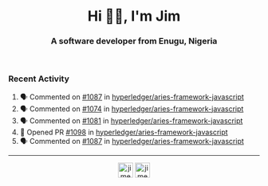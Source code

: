 <h1 align="center">Hi 👋🏾, I'm Jim</h1>
<h3 align="center">A software developer from Enugu, Nigeria</h3>
<br/>
<!-- https://github.com/rahuldkjain/github-profile-readme-generator --!>

<!--  <p align="left"><img src="https://github-readme-stats.vercel.app/api?username=rapaktech&show_icons=true&count_private=true&" alt="rapaktech" /></p> --!>

<!--
Github language stats
<p align="left"><img src="https://github-readme-stats.vercel.app/api/top-langs/?username=rapaktech&layout=compact" alt="rapaktech" /><p>
-->

<!-- Codestats language stats -->
<!-- <p align="left"><img src="https://codestats-readme.vercel.app/api/top-langs/?username=rapaktech&layout=compact&language_count=12" alt="rapaktech" /><p>    --!>
  
<h3>Recent Activity</h3>

<!--START_SECTION:activity-->
1. 🗣 Commented on [#1087](https://github.com/hyperledger/aries-framework-javascript/issues/1087) in [hyperledger/aries-framework-javascript](https://github.com/hyperledger/aries-framework-javascript)
2. 🗣 Commented on [#1074](https://github.com/hyperledger/aries-framework-javascript/issues/1074) in [hyperledger/aries-framework-javascript](https://github.com/hyperledger/aries-framework-javascript)
3. 🗣 Commented on [#1081](https://github.com/hyperledger/aries-framework-javascript/issues/1081) in [hyperledger/aries-framework-javascript](https://github.com/hyperledger/aries-framework-javascript)
4. 💪 Opened PR [#1098](https://github.com/hyperledger/aries-framework-javascript/pull/1098) in [hyperledger/aries-framework-javascript](https://github.com/hyperledger/aries-framework-javascript)
5. 🗣 Commented on [#1087](https://github.com/hyperledger/aries-framework-javascript/issues/1087) in [hyperledger/aries-framework-javascript](https://github.com/hyperledger/aries-framework-javascript)
<!--END_SECTION:activity-->

---

<p align="center">
<a href="https://twitter.com/jimezesinachi" target="blank"><img align="center" src="https://cdn.jsdelivr.net/npm/simple-icons@3.0.1/icons/twitter.svg" alt="jimezesinachi" height="30" width="30" /></a>
<a href="https://linkedin.com/in/jimezesinachi" target="blank"><img align="center" src="https://cdn.jsdelivr.net/npm/simple-icons@3.0.1/icons/linkedin.svg" alt="jimezesinachi" height="30" width="30" /></a>
</p>
